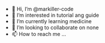 - 👋 Hi, I’m @markiller-code
- 👀 I’m interested in tutorial ang guide
- 🌱 I’m currently learning medicine
- 💞️ I’m looking to collaborate on none
- 📫 How to reach me ...

<!---
markiller-code/markiller-code is a ✨ special ✨ repository because its `README.md` (this file) appears on your GitHub profile.
You can click the Preview link to take a look at your changes.
--->
